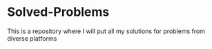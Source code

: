 # Solved-Problems

This is a repository where I will put all my solutions for problems from diverse platforms
